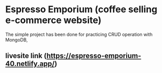 # Espresso Emporium (coffee selling e-commerce website)

The simple project has been done for practicing CRUD operation with MongoDB, 

## livesite link (https://espresso-emporium-40.netlify.app/)


